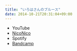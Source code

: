 ```yaml
---
title: "いろはさんのブルース"
date: 2014-10-21T20:31:04+09:00
---
```


- YouTube
- [NicoNico](https://nico.ms/sm24741419)
- Spotify
- [Bandcamp](https://mikirihasshap.bandcamp.com/track/--44)

